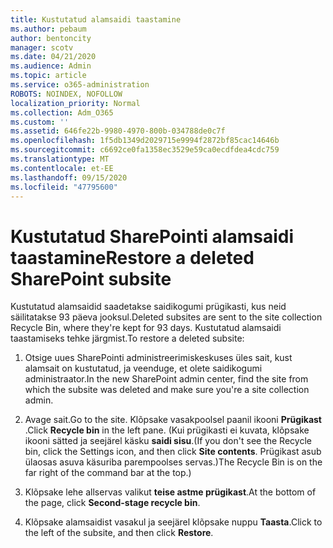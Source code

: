 ```yaml
---
title: Kustutatud alamsaidi taastamine
ms.author: pebaum
author: bentoncity
manager: scotv
ms.date: 04/21/2020
ms.audience: Admin
ms.topic: article
ms.service: o365-administration
ROBOTS: NOINDEX, NOFOLLOW
localization_priority: Normal
ms.collection: Adm_O365
ms.custom: ''
ms.assetid: 646fe22b-9980-4970-800b-034788de0c7f
ms.openlocfilehash: 1f5db1349d2029715e9994f2872bf85cac14646b
ms.sourcegitcommit: c6692ce0fa1358ec3529e59ca0ecdfdea4cdc759
ms.translationtype: MT
ms.contentlocale: et-EE
ms.lasthandoff: 09/15/2020
ms.locfileid: "47795600"
---
```

# <a name="restore-a-deleted-sharepoint-subsite"></a><span data-ttu-id="20c66-102">Kustutatud SharePointi alamsaidi taastamine</span><span class="sxs-lookup"><span data-stu-id="20c66-102">Restore a deleted SharePoint subsite</span></span>

<span data-ttu-id="20c66-103">Kustutatud alamsaidid saadetakse saidikogumi prügikasti, kus neid säilitatakse 93 päeva jooksul.</span><span class="sxs-lookup"><span data-stu-id="20c66-103">Deleted subsites are sent to the site collection Recycle Bin, where they're kept for 93 days.</span></span> <span data-ttu-id="20c66-104">Kustutatud alamsaidi taastamiseks tehke järgmist.</span><span class="sxs-lookup"><span data-stu-id="20c66-104">To restore a deleted subsite:</span></span>
  
1. <span data-ttu-id="20c66-105">Otsige uues SharePointi administreerimiskeskuses üles sait, kust alamsait on kustutatud, ja veenduge, et olete saidikogumi administraator.</span><span class="sxs-lookup"><span data-stu-id="20c66-105">In the new SharePoint admin center, find the site from which the subsite was deleted and make sure you're a site collection admin.</span></span> 
    
2. <span data-ttu-id="20c66-106">Avage sait.</span><span class="sxs-lookup"><span data-stu-id="20c66-106">Go to the site.</span></span> <span data-ttu-id="20c66-107">Klõpsake vasakpoolsel paanil ikooni **Prügikast** .</span><span class="sxs-lookup"><span data-stu-id="20c66-107">Click **Recycle bin** in the left pane.</span></span> <span data-ttu-id="20c66-108">(Kui prügikasti ei kuvata, klõpsake ikooni sätted ja seejärel käsku **saidi sisu**.</span><span class="sxs-lookup"><span data-stu-id="20c66-108">(If you don't see the Recycle bin, click the Settings icon, and then click **Site contents**.</span></span> <span data-ttu-id="20c66-109">Prügikast asub ülaosas asuva käsuriba parempoolses servas.)</span><span class="sxs-lookup"><span data-stu-id="20c66-109">The Recycle Bin is on the far right of the command bar at the top.)</span></span>
    
3. <span data-ttu-id="20c66-110">Klõpsake lehe allservas valikut **teise astme prügikast**.</span><span class="sxs-lookup"><span data-stu-id="20c66-110">At the bottom of the page, click **Second-stage recycle bin**.</span></span>
    
4. <span data-ttu-id="20c66-111">Klõpsake alamsaidist vasakul ja seejärel klõpsake nuppu **Taasta**.</span><span class="sxs-lookup"><span data-stu-id="20c66-111">Click to the left of the subsite, and then click **Restore**.</span></span>
    

